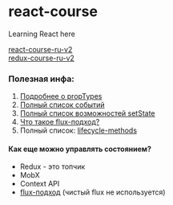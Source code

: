 # react-course

Learning React here

<a href='https://maxfarseer.gitbooks.io/react-course-ru-v2/content/'>react-course-ru-v2</a><br>
<a href='https://legacy.gitbook.com/book/maxfarseer/redux-course-ru-v2/details'>redux-course-ru-v2</a>

<h3>Полезная инфа:</h3>
<ol>
  <li><a href="https://reactjs.org/docs/typechecking-with-proptypes.html#proptypes">Подробнее о propTypes</a></li>
  <li><a href="https://reactjs.org/docs/events.html#supported-events">Полный список событий</a></li>
  <li><a href="https://reactjs.org/docs/react-component.html#setstate">Полный список возможностей setState</a></li>
  <li><a href="https://facebook.github.io/flux/">Что такое flux-подход?</a></li>
  <li>Полный список: <a href="https://reactjs.org/docs/react-component.html#the-component-lifecycle">lifecycle-methods</a></li>
</ol>

<h4>Как еще можно управлять состоянием?</h4>
<ul>
  <li>Redux - это топчик</li>
  <li>MobX</li>
  <li>Context API</li>
  <li><a href="https://facebook.github.io/flux/">flux-подход</a> (чистый flux не используется)</li>
</ul>
